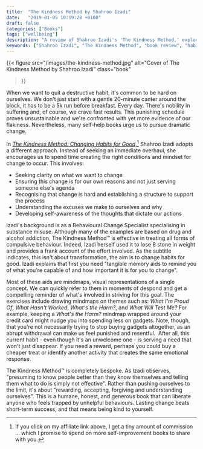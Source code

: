 ```yaml
---
title:  "The Kindness Method by Shahroo Izadi"
date:   "2019-01-05 10:19:28 +0100"
draft: false
categories: ["Books"]
tags: ["wellbeing"]
description: "A review of Shahroo Izadi's 'The Kindness Method,' exploring a compassionate approach to changing destructive habits. Discover why being kind to yourself works better than punishing schedules for lasting behavioral change and breaking compulsive behaviors."
keywords: ["Shahroo Izadi", "The Kindness Method", "book review", "habit change", "behavioral change", "self-help books", "compassionate self-improvement", "sustainable change"]
---
```


{{< figure
  src="/images/the-kindness-method.jpg"
  alt="Cover of The Kindness Method by Shahroo Izadi"
  class="book"
>}}

When we want to quit a destructive habit, it's common to be hard on ourselves. We don't just start with a gentle 20-minute canter around the block, it has to be a 5k run before breakfast. Every day. There's nobility in suffering and, of course, we crave fast results. This punishing schedule proves unsustainable and we're confronted with yet more evidence of our flakiness. Nevertheless, many self-help books urge us to pursue dramatic change.

In [_The Kindness Method: Changing Habits for Good_](https://uk.bookshop.org/a/2760/9781509881833),[^1] Shahroo Izadi adopts a different approach. Instead of seeking an immediate overhaul, she encourages us to spend time creating the right conditions and mindset for change to occur. This involves:

- Seeking clarity on what we want to change
- Ensuring this change is for our own reasons and not just serving someone else's agenda
- Recognising that change is hard and establishing a structure to support the process
- Understanding the excuses we make to ourselves and why
- Developing self-awareness of the thoughts that dictate our actions

Izadi's background is as a Behavioural Change Specialist specialising in substance misuse. Although many of the examples are based on drug and alcohol addiction, The Kindness Method™ is effective in treating all forms of compulsive behaviour. Indeed, Izadi herself used it to lose 8 stone in weight and provides a frank account of the effort involved. As the subtitle indicates, this isn't about transformation, the aim is to change habits for good. Izadi explains that first you need "tangible memory aids to remind you of what you're capable of and how important it is for you to change".

Most of these aids are mindmaps, visual representations of a single concept. We can quickly refer to them in moments of despond and get a compelling reminder of what's involved in striving for this goal. The exercises include drawing mindmaps on themes such as: _What I'm Proud Of_, _What Hasn't Worked_, _What's the Harm?_, and _What Will Test Me?_ For example, keeping a _What's the Harm?_ mindmap wrapped around your credit card might nudge you into spending less on gadgets. Note, though, that you're not necessarily trying to stop buying gadgets altogether, as an abrupt withdrawal can make us feel punished and resentful.  After all, this current habit - even though it's an unwelcome one - is serving a need that won't just disappear. If you need a reward, perhaps you could buy a cheaper treat or identify another activity that creates the same emotional response.

The Kindness Method™ is completely bespoke. As Izadi observes, "presuming to know people better than they know themselves and telling them what to do is simply not effective". Rather than pushing ourselves to the limit, it's about "rewarding, accepting, forgiving and understanding ourselves". This is a humane, honest, and generous book that can liberate anyone who feels trapped by unhelpful behaviours. Lasting change beats short-term success, and that means being kind to yourself.

[^1]: If you click on my affiliate link above, I get a tiny amount of commission ... which I promise to spend on more self-improvement books to share with you.